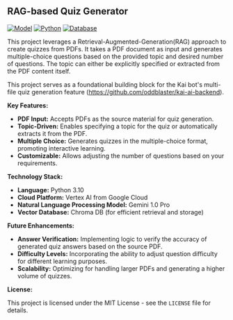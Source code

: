 ## RAG-based Quiz Generator
[![Model](https://img.shields.io/badge/-Gemini%20Pro-8E75B2?logo=google-gemini&logoColor=white)](https://developers.google.com/generative/models/gemini)
[![Python](https://img.shields.io/badge/-Python%203.10-3776AB?logo=python&logoColor=white)](https://www.python.org/)
[![Database](https://img.shields.io/badge/database-Chroma%20DB-blue.svg)](https://docs.chromadb.com/)


This project leverages a Retrieval-Augmented-Generation(RAG) approach to create quizzes from PDFs. It takes a PDF document as input and generates multiple-choice questions based on the provided topic and desired number of questions. The topic can either be explicitly specified or extracted from the PDF content itself.

This project serves as a foundational building block for the Kai bot's multi-file quiz generation feature (https://github.com/oddblaster/kai-ai-backend).

**Key Features:**

- **PDF Input:** Accepts PDFs as the source material for quiz generation.
- **Topic-Driven:** Enables specifying a topic for the quiz or automatically extracts it from the PDF.
- **Multiple Choice:** Generates quizzes in the multiple-choice format, promoting interactive learning.
- **Customizable:** Allows adjusting the number of questions based on your requirements.

**Technology Stack:**

- **Language:** Python 3.10
- **Cloud Platform:** Vertex AI from Google Cloud
- **Natural Language Processing Model:** Gemini 1.0 Pro
- **Vector Database:** Chroma DB (for efficient retrieval and storage)

**Future Enhancements:**

- **Answer Verification:** Implementing logic to verify the accuracy of generated quiz answers based on the source PDF.
- **Difficulty Levels:** Incorporating the ability to adjust question difficulty for different learning purposes.
- **Scalability:** Optimizing for handling larger PDFs and generating a higher volume of quizzes.

**License:**

This project is licensed under the MIT License - see the `LICENSE` file for details.
